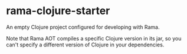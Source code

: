 # rama-clojure-starter

An empty Clojure project configured for developing with Rama.

Note that Rama AOT compiles a specific Clojure version in its jar, so you can't specify a different version of Clojure in your dependencies.
